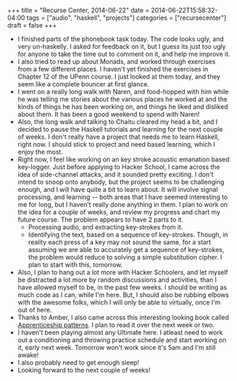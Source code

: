 +++
title = "Recurse Center, 2014-06-22"
date = 2014-06-22T15:58:32-04:00
tags = ["audio", "haskell", "projects"]
categories = ["recursecenter"]
draft = false
+++

-   I finished parts of the phonebook task today.  The code looks ugly,
    and very un-haskelly.  I asked for feedback on it, but I guess its
    just too ugly for anyone to take the time out to comment on it, and
    help me improve it.
-   I also tried to read up about Monads, and worked through exercises
    from a few different places.  I haven't yet finished the exercises
    in Chapter 12 of the UPenn course.  I just looked at them today, and
    they seem like a complete bouncer at first glance.
-   I went on a really long walk with Naren, and food-hopped with him
    while he was telling me stories about the various places he worked
    at and the kinds of things he has been working on, and things he
    liked and disliked about them.  It has been a good weekend to spend
    with Naren!
-   Also, the long walk and talking to Chaitu cleared my head a bit, and
    I decided to pause the Haskell tutorials and learning for the next
    couple of weeks.  I don't really have a project that needs me to
    learn Haskell, right now.  I should stick to project and need based
    learning, which I enjoy the most.
-   Right now, I feel like working on an key stroke acoustic emanation
    based key-logger.  Just before applying to Hacker School, I came
    across the idea of side-channel attacks, and it sounded pretty
    exciting.  I don't intend to snoop onto anybody, but the project
    seems to be challenging enough, and I will have quite a bit to learn
    about. It will involve signal processing, and learning -- both areas
    that I have seemed interesting to me for long, but I haven't really
    done anything in them.  I plan to work on the idea for a couple of
    weeks, and review my progress and chart my future course. The
    problem appears to have 2 parts to it.
    -   Processing audio, and extracting key-strokes from it.
    -   Identifying the text, based on a sequence of key-strokes. Though,
        in reality each press of a key may not sound the same, for a start
        assuming we are able to accurately get a sequence of key-strokes,
        the problem would reduce to solving a simple substitution cipher.
        I plan to start with this, tomorrow.
-   Also, I plan to hang out a lot more with Hacker Schoolers, and let
    myself be distracted a lot more by random discussions and
    activities, than I have allowed myself to be, in the past few weeks.
    I should be writing as much code as I can, while I'm here.  But, I
    should also be rubbing elbows with the awesome folks, which I will
    only be able to virtually, once I'm out of here.
-   Thanks to Amber, I also came across this interesting looking book
    called [Apprenticeship patterns](http://chimera.labs.oreilly.com/books/1234000001813).  I plan to read it over the next
    week or two.
-   I haven't been playing almost any Ultimate here. I atleast need to
    work out a conditioning and throwing practice schedule and start
    working on it, early next week.  Tomorrow won't work since it's 5am
    and I'm still awake!
-   I also probably need to get enough sleep!
-   Looking forward to the next couple of weeks!
